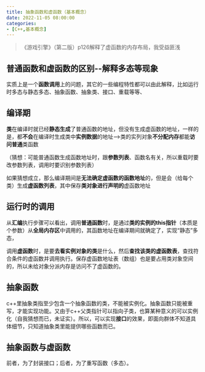 ```yaml
---
title: 抽象函数和虚函数（基本概念）
date: 2022-11-05 08:00:00
categories:
- [C++,基本概念]
---
```




> 《游戏引擎》（第二版）p126解释了虚函数的内存布局，我受益匪浅

## 普通函数和虚函数的区别--解释多态等现象

实质上是一个**函数调用**上的问题，其它的一些编程特性都可以由此解释，比如运行时多态与静态多态、抽象函数、抽象类、接口、重载等等、

## 编译期

**类**在编译时就已经**静态生成**了普通函数的地址，但没有生成虚函数的地址，一样的是，都**不会**在编译时生成类中**实例数据**的地址-->类的实列对象**不分配内存**都能**访问普通**类函数

（猜想：可能普通函数生成函数地址时，跟**参数列表**、函数名有关，所以重载时要改参数列表，调用时要识别参数列表）

如果猜想成立，那么编译期间是**无法确定虚函数的函数地址**的，但是会（给每个类）生成**虚函数列表**，其中保存**类对象进行声明的**虚函数地址



## 运行时的调用

从**汇编**执行步骤可以看出，调用**普通函数**时，是通过**类的实例的this指针**（本质是个参数）从**全局内存区**中调用的，其函数地址在编译期间就确定了，实现“静态”多态，



调用**虚函数**时，是要**去看实例对象的类**是什么，然后**查找该类的虚函数表**，查找符合条件的虚函数并调用执行。保存虚函数地址表（数组）也是要占用类对象空间的，所以未给对象分派内存是访问不了虚函数的。



## 抽象函数

c++里抽象类指至少包含一个抽象函数的类，不能被实例化。抽象函数只能被重写，才能实现功能。又由于c++父类指针可以指向子类，也算某种意义的可以实例化（自我猜想而已，未证实）。所以，可以实现**接口**的效果，即面向群体不知道具体细节，只知道抽象类里能提供哪些函数而已。



## 抽象函数与虚函数

前者，为了封装接口；后者，为了重写函数（多态）。